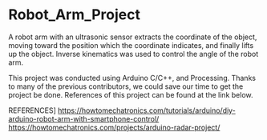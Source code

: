 # Robot_Arm_Project
A robot arm with an ultrasonic sensor extracts the coordinate of the object, 
moving toward the position which the coordinate indicates, and finally lifts up the object.
Inverse kinematics was used to control the angle of the robot arm. 

This project was conducted using Arduino C/C++, and Processing. 
Thanks to many of the previous contributors, we could save our time to get the project be done.
References of this project can be found at the link below.

REFERENCES]
https://howtomechatronics.com/tutorials/arduino/diy-arduino-robot-arm-with-smartphone-control/
https://howtomechatronics.com/projects/arduino-radar-project/
